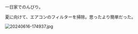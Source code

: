 一日家でのんびり。

夏に向けて、エアコンのフィルターを掃除。思ったより簡単だった。

![20240616-174937.jpg](https://ceshmina-photos.s3.ap-northeast-1.amazonaws.com/medium/202406/20240616-174937.jpg "熱交換器")
